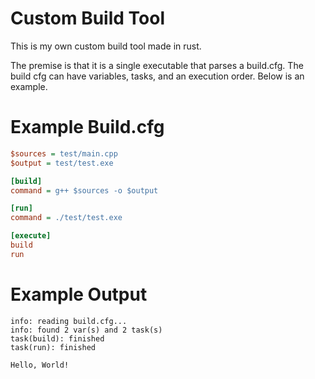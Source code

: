 # Custom Build Tool
This is my own custom build tool made in rust. 

The premise is that it is a single executable that parses a build.cfg. The build cfg can have variables, tasks, and an execution order. Below is an example.

# Example Build.cfg
```ini
$sources = test/main.cpp
$output = test/test.exe

[build]
command = g++ $sources -o $output

[run]
command = ./test/test.exe

[execute]
build
run
```

# Example Output
```
info: reading build.cfg...
info: found 2 var(s) and 2 task(s)
task(build): finished
task(run): finished

Hello, World! 
```
